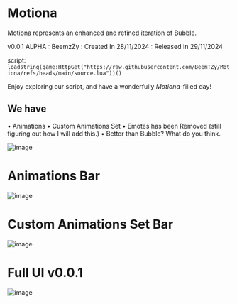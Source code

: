 # Motiona
Motiona represents an enhanced and refined iteration of Bubble.

v0.0.1 ALPHA : BeemzZy : Created In 28/11/2024 : Released In 29/11/2024

script: ```loadstring(game:HttpGet("https://raw.githubusercontent.com/BeemTZy/Motiona/refs/heads/main/source.lua"))()```

Enjoy exploring our script, and have a wonderfully *Motiona*-filled day!

## We have
 • Animations
 • Custom Animations Set
 • Emotes has been Removed (still figuring out how I will add this.)
 • Better than Bubble? What do you think.

![image](https://github.com/user-attachments/assets/e51cf5b5-9dc9-4070-a6f9-39e37202a768)

# Animations Bar
![image](https://github.com/user-attachments/assets/1b424fa8-36c5-4d9e-bb8b-3f76677939a8)

# Custom Animations Set Bar
![image](https://github.com/user-attachments/assets/e7bd54f6-ef30-4b4b-8735-7015e5e87726)

# Full UI v0.0.1
![image](https://github.com/user-attachments/assets/0572881e-483e-4c3f-b7b4-4825a6ecd658)

